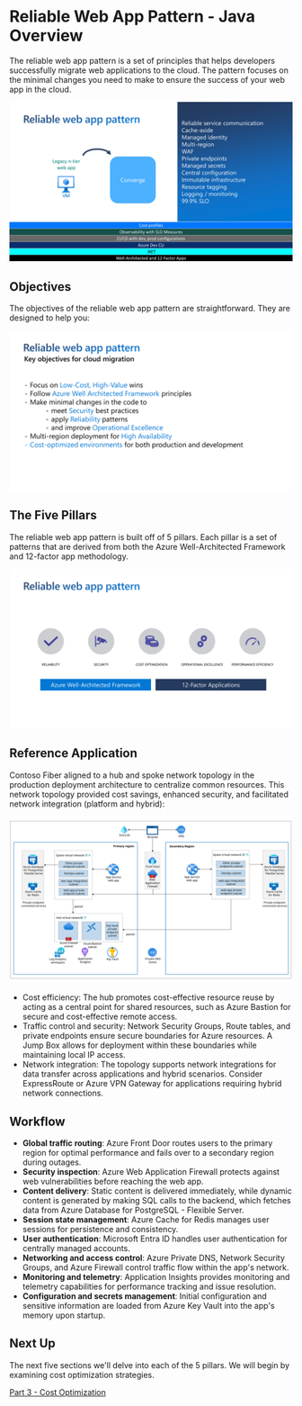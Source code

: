# Reliable Web App Pattern - Java Overview

The reliable web app pattern is a set of principles that helps developers successfully migrate web applications to the cloud. The pattern focuses on the minimal changes you need to make to ensure the success of your web app in the cloud.

![Pattern of patterns](./images/pattern-of-patterns.png)

## Objectives

The objectives of the reliable web app pattern are straightforward. They are designed to help you:

![Objectives](./images/objectives.png)

## The Five Pillars

The reliable web app pattern is built off of 5 pillars. Each pillar is a set of patterns that are derived from both the Azure Well-Architected Framework and 12-factor app methodology.

![The Five Pillars](./images/the-five-pillars.png)

## Reference Application

Contoso Fiber aligned to a hub and spoke network topology in the production deployment architecture to centralize common resources. This network topology provided cost savings, enhanced security, and facilitated network integration (platform and hybrid):

![Architecture](./images/reliable-web-app-java.svg)

- Cost efficiency: The hub promotes cost-effective resource reuse by acting as a central point for shared resources, such as Azure Bastion for secure and cost-effective remote access.
- Traffic control and security: Network Security Groups, Route tables, and private endpoints ensure secure boundaries for Azure resources. A Jump Box allows for deployment within these boundaries while maintaining local IP access.
- Network integration: The topology supports network integrations for data transfer across applications and hybrid scenarios. Consider ExpressRoute or Azure VPN Gateway for applications requiring hybrid network connections.

## Workflow

- **Global traffic routing**: Azure Front Door routes users to the primary region for optimal performance and fails over to a secondary region during outages.
- **Security inspection**: Azure Web Application Firewall protects against web vulnerabilities before reaching the web app.
- **Content delivery**: Static content is delivered immediately, while dynamic content is generated by making SQL calls to the backend, which fetches data from Azure Database for PostgreSQL - Flexible Server.
- **Session state management**: Azure Cache for Redis manages user sessions for persistence and consistency.
- **User authentication**: Microsoft Entra ID handles user authentication for centrally managed accounts.
- **Networking and access control**: Azure Private DNS, Network Security Groups, and Azure Firewall control traffic flow within the app's network.
- **Monitoring and telemetry**: Application Insights provides monitoring and telemetry capabilities for performance tracking and issue resolution.
- **Configuration and secrets management**: Initial configuration and sensitive information are loaded from Azure Key Vault into the app's memory upon startup.

## Next Up

The next five sections we'll delve into each of the 5 pillars. We will begin by examining cost optimization strategies.

[Part 3 - Cost Optimization](../Part3-Cost-Optimization/README.md)



